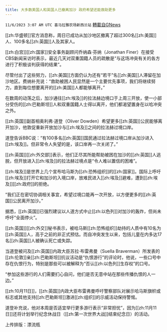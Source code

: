 ```yaml
---
title: 大多数美国人和英国人已撤离加沙 政府希望还能救助更多
---
```

`11/6/2023 3:07 AM UTC 喜马拉雅农场新西兰站` [轉載自GNews](https://gnews.org/articles/1927340)

[[zh:华盛顿]]官方消息称，周日已成功从加沙地区撤离了超过300名[[zh:美国]]人、100多名[[zh:英国]]人及其家人。

[[zh:白宫]][[zh:国家]]安全事务副顾问乔纳森·芬纳（Jonathan Finer）在接受CBS新闻采访时表示，最近几天对双重国籍人员的疏散是“与这场冲突有关的各方进行了积极谈判获得的结果”。

尽管付出了这些努力，[[zh:美国]]方面仍认为还有“若干”名[[zh:美国]]人滞留在加沙地区。费纳补充说：“救助被困人民显然是一个主要优先事项，我们将继续努力，直到每位想要离开的[[zh:美国]]人都能够离开。”

在数周的动荡之后，加沙通往[[zh:埃及]]的拉法赫边境口于上周三开放，使一小部分受伤的[[zh:巴勒斯坦]]人和双重国籍人士得以离开，他们都渴望置身在以哈冲突之外。

[[zh:英国]]副首相奥利弗·道登（Oliver Dowden）希望更多[[zh:英国]]公民能够离开加沙，他敦促重新开放加沙与[[zh:埃及]]之间的拉法赫过境口岸。

道登告诉BBC说：“有100多名[[zh:英国]]国民通过拉法赫过境口岸从加沙进入[[zh:埃及]]。但非常令人失望的是，该口岸再一次关闭了。”

[[zh:英国]][[zh:外交部]]表示，他们正尽其所能帮助被困在加沙的[[zh:英国]]人逃脱，但开放进入[[zh:埃及]]的拉法赫过境点是“令人难以置信的困难”。

[[zh:埃及]]是世界上几个宣布哈马斯为[[zh:恐怖组织]]的[[zh:国家]]。国际上呼吁[[zh:埃及]]打开它和加沙的入境口岸，放难民进入[[zh:埃及]]避难，遭到[[zh:埃及]][[zh:政府]]的拒绝。

“我们正在密切协调相关事宜，希望过境口能再一次开放，以方便更多的[[zh:英国]]公民离开加沙。”

据悉，[[zh:英国]]已强烈建议以人道方式中止[[zh:以色列]]对加沙的轰炸，但尚未呼吁“全面停火”。

[[zh:英国]][[zh:外交]]秘书表示，被哈马斯[[zh:恐怖组织]]劫持的人质中有10名为[[zh:英国]]人，高于之前的非正式预估。而自冲突发生以来，包括儿童在内多达17名[[zh:英国]]人被确认死亡或失踪。

当道登被问及[[zh:英国]]内政大臣苏拉·布雷弗曼（Suella Braverman）所发表的[[zh:伦敦]]亲[[zh:巴勒斯坦]]抗议活动是“仇恨游行”的评论时，他说，一些口号中存在仇恨行为，特别是那些可以被解释为“否认[[zh:以色列]]生存权”的口号。

“参加这些游行的人们需要扪心自问，他们是否无意中站在那些传播仇恨的人一边。”

[[zh:10月11日]]，[[zh:英国]]内政大臣布雷弗曼呼吁警察部队对展示哈马斯旗帜或标志或其他支持[[zh:巴勒斯坦]]激进[[zh:组织]]的示威活动保持警惕。

道登补充说，他对本周是否适宜举行更多游行表示“非常担忧”，因为[[zh:11月11日]]还将计划举行纪念休战日（[[zh:第一次世界大战]]结束纪念日）的活动。

上传排版：漂流瓶

